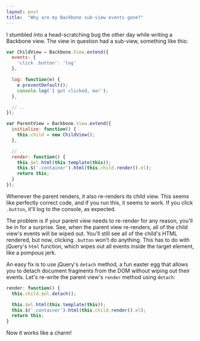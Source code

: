 ```yaml
---
layout: post
title:  "Why are my Backbone sub-view events gone?"
---
```


I stumbled into a head-scratching bug the other day while writing a Backbone view. The view in question had a sub-view, something like this:

```javascript
var ChildView = Backbone.View.extend({
  events: {
    'click .button': 'log'
  },

  log: function(e) {
    e.preventDefault();
    console.log('I got clicked, ma!');
  },

  // ..
});

var ParentView = Backbone.View.extend({
  initialize: function() {
    this.child = new ChildView();
  },

  // ..
  render: function() {
    this.$el.html(this.template(this));
    this.$('.container').html(this.child.render().el);
    return this;
  }
});
```

Whenever the parent renders, it also re-renders its child view. This seems like perfectly correct code, and if you run this, it seems to work. If you click `.button`, it'll log to the console, as expected.

The problem is if your parent view needs to re-render for any reason, you'll be in for a surprise. See, when the parent view re-renders, all of the child view's events will be wiped out. You'll still see all of the child's HTML rendered, but now, clicking `.button` won't do anything. This has to do with jQuery's `html` function, which wipes out all events inside the target element, like a pompous jerk.

An easy fix is to use jQuery's `detach` method, a fun easter egg that allows you to detach document fragments from the DOM without wiping out their events. Let's re-write the parent view's `render` method using `detach`:

```javascript
render: function() {
  this.child.$el.detach();

  this.$el.html(this.template(this));
  this.$('.container').html(this.child.render().el);
  return this;
}
```

Now it works like a charm!

